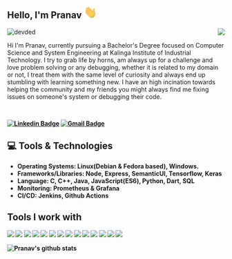 <h2> Hello, I'm Pranav <img src="https://raw.githubusercontent.com/ABSphreak/ABSphreak/master/gifs/Hi.gif" width="30px"></h2><img  align='right' src="https://i.ibb.co/R2Wk5jf/Snapchat-1156621553-unscreen.gif">

<p align="left"> <img src="https://komarev.com/ghpvc/?username=PranavShekhar13&color=blueviolet&style=plastic" alt="devded" /></p>


Hi I'm Pranav</strong>, currently pursuing a Bachelor's Degree focused on Computer Science and System Engineering at Kalinga Institute of Industrial Technology. I try to grab life by horns, am always up for a challenge and love problem solving or any debugging, whether it is related to my domain or not, I treat them with the same level of curiosity and always end up stumbling with learning something new. I have an high incination towards helping the community and my friends you might always find me fixing issues on someone's system or debugging their code.<strong>

<br/>

[![Linkedin Badge](https://img.shields.io/badge/-pranav-blue?style=flat-square&logo=Linkedin&logoColor=white&link=https://www.linkedin.com/in/pranav-shekhar-238328192/)](https://www.linkedin.com/in/pranav-shekhar-238328192/) [![Gmail Badge](https://img.shields.io/badge/-pranavshekhar1309@gmail.com-c14438?style=flat-square&logo=Gmail&logoColor=white&link=https://mail.google.com/mail/u/0/?fs=1&to=pranavshekhar1309@gmail.com&su=SUBJECT&body=BODY&tf=cm)](https://mail.google.com/mail/u/0/?fs=1&to=pranavshekhar1309@gmail.com&su=SUBJECT&body=BODY&tf=cm)

## :computer: Tools & Technologies
* **Operating Systems**: Linux(Debian & Fedora based), Windows.
* **Frameworks/Libraries**: Node, Express, SemanticUI, Tensorflow, Keras
* **Language**: C, C++, Java, JavaScript(ES6), Python, Dart, SQL
* **Monitoring**: Prometheus & Grafana
* **CI/CD**: Jenkins, Github Actions

## Tools I work with
 <img src = 'https://image.flaticon.com/icons/svg/919/919853.svg' height='30'/> <img src = 'https://raw.githubusercontent.com/MarikIshtar007/MarikIshtar007/master/images/git.svg' width='30'/> <img src = 'https://seeklogo.com/images/K/kubernetes-logo-3A67038EAB-seeklogo.com.png' width='30'/> <img src = 'https://github.com/MarikIshtar007/MarikIshtar007/blob/master/images/js.svg' width='30'/> <img src = 'https://raw.githubusercontent.com/MarikIshtar007/MarikIshtar007/master/images/flutter-logo.svg' width='23'/>  <img src = 'https://seeklogo.com/images/A/amazon-web-services-aws-logo-6C2E3DCD3E-seeklogo.com.png' width='30'/>  <img src = 'https://icon-library.com/images/node-js-icon/node-js-icon-8.jpg' width='27'/> <img src = 'https://github.com/MarikIshtar007/MarikIshtar007/blob/master/images/cpp.svg' width='30'/> <img src = 'https://seeklogo.com/images/J/jenkins-logo-07C99BD83D-seeklogo.com.png' width='30'/> <img src = 'https://seeklogo.com/images/A/apache-logo-89257496F9-seeklogo.com.png' width='30'/> <img src = 'https://seeklogo.com/images/P/prometheus-logo-8EB4639A0C-seeklogo.com.png' width='30'/> <img src = 'https://seeklogo.com/images/G/grafana-logo-15BA0AFA8A-seeklogo.com.png' width='30'/> <img src = 'https://seeklogo.com/images/S/semantic-ui-logo-AFDC4C7E31-seeklogo.com.png' width='30'/>  <img src = 'https://seeklogo.com/images/E/express-js-logo-FA36FF1D3F-seeklogo.com.png' width='30'/> 


![Pranav's github stats](https://github-readme-stats.vercel.app/api?username=PranavShekhar13&show_icons=true&hide=[%22issues%22])
